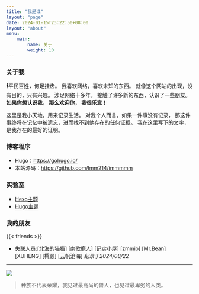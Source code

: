 ```yaml
---
title: "我是谁"
layout: "page"
date: 2024-01-15T23:22:50+08:00
layout: "about"
menu:
    main:
        name: 关于
        weight: 10
---
```


### 关于我

🕴平民百姓，何足挂齿。
我喜欢网络，喜欢未知的东西。
就像这个网站的出现，没有目的，只有兴趣。
涉足网络十多年， 接触了许多新的东西，认识了一些朋友。
**如果你想认识我， 那么欢迎你， 我很乐意！**

<!--more-->

这里是我小天地，用来记录生活。
对我个人而言，如果一件事没有记录，
那这件事终将在记忆中被遗忘，进而找不到他存在的任何证据。
我在这里写下的文字，是我存在的最好的证明。


### 博客程序

- Hugo：<https://gohugo.io/>
- 本站源码：<https://github.com/lmm214/immmmm>


### 实验室

- [Hexo主题](https://blog.4op.top/)                                        
- [Hugo主题](https://agitated-cori-07c4e8.netlify.app/) 

### 我的朋友

{{< friends >}}
- 失联人员:[北海的猫猫] [南歌鹿人] [记实小屋] [zmmio] [Mr.Bean] [XUHENG] [樗顾] [云帆沧海] *纪录于2024/08/22*

--- 

![](https://img.010316.xyz/usr/uploads/2019/03/waiting.jpg)

> 种族不代表荣耀，我见过最高尚的兽人，也见过最卑劣的人类。

 